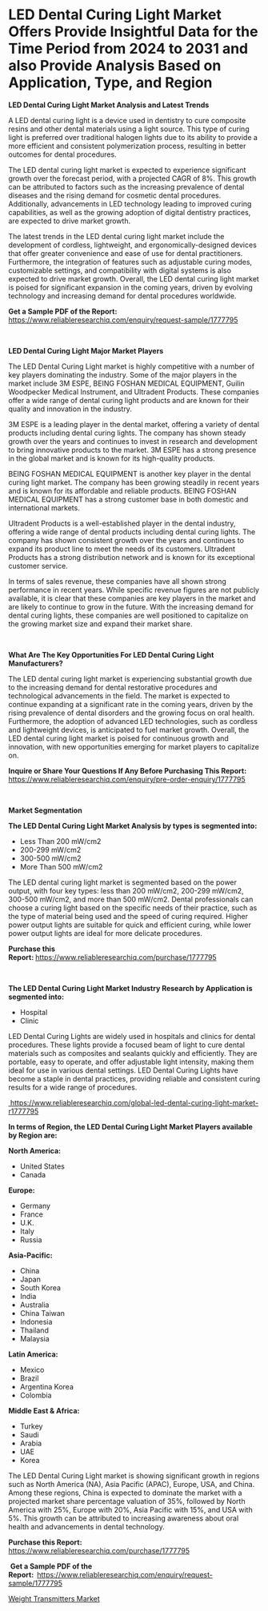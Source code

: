 <p><h1>LED Dental Curing Light Market Offers Provide Insightful Data for the Time Period from 2024 to 2031 and also Provide Analysis Based on Application, Type, and Region</h1></p><p><strong>LED Dental Curing Light Market Analysis and Latest Trends</strong></p>
<p><p>A LED dental curing light is a device used in dentistry to cure composite resins and other dental materials using a light source. This type of curing light is preferred over traditional halogen lights due to its ability to provide a more efficient and consistent polymerization process, resulting in better outcomes for dental procedures.</p><p>The LED dental curing light market is expected to experience significant growth over the forecast period, with a projected CAGR of 8%. This growth can be attributed to factors such as the increasing prevalence of dental diseases and the rising demand for cosmetic dental procedures. Additionally, advancements in LED technology leading to improved curing capabilities, as well as the growing adoption of digital dentistry practices, are expected to drive market growth.</p><p>The latest trends in the LED dental curing light market include the development of cordless, lightweight, and ergonomically-designed devices that offer greater convenience and ease of use for dental practitioners. Furthermore, the integration of features such as adjustable curing modes, customizable settings, and compatibility with digital systems is also expected to drive market growth. Overall, the LED dental curing light market is poised for significant expansion in the coming years, driven by evolving technology and increasing demand for dental procedures worldwide.</p></p>
<p><strong>Get a Sample PDF of the Report:&nbsp;</strong> <a href="https://www.reliableresearchiq.com/enquiry/request-sample/1777795">https://www.reliableresearchiq.com/enquiry/request-sample/1777795</a></p>
<p>&nbsp;</p>
<p><strong>LED Dental Curing Light Major Market Players</strong></p>
<p><p>The LED Dental Curing Light market is highly competitive with a number of key players dominating the industry. Some of the major players in the market include 3M ESPE, BEING FOSHAN MEDICAL EQUIPMENT, Guilin Woodpecker Medical Instrument, and Ultradent Products. These companies offer a wide range of dental curing light products and are known for their quality and innovation in the industry.</p><p>3M ESPE is a leading player in the dental market, offering a variety of dental products including dental curing lights. The company has shown steady growth over the years and continues to invest in research and development to bring innovative products to the market. 3M ESPE has a strong presence in the global market and is known for its high-quality products.</p><p>BEING FOSHAN MEDICAL EQUIPMENT is another key player in the dental curing light market. The company has been growing steadily in recent years and is known for its affordable and reliable products. BEING FOSHAN MEDICAL EQUIPMENT has a strong customer base in both domestic and international markets.</p><p>Ultradent Products is a well-established player in the dental industry, offering a wide range of dental products including dental curing lights. The company has shown consistent growth over the years and continues to expand its product line to meet the needs of its customers. Ultradent Products has a strong distribution network and is known for its exceptional customer service.</p><p>In terms of sales revenue, these companies have all shown strong performance in recent years. While specific revenue figures are not publicly available, it is clear that these companies are key players in the market and are likely to continue to grow in the future. With the increasing demand for dental curing lights, these companies are well positioned to capitalize on the growing market size and expand their market share.</p></p>
<p>&nbsp;</p>
<p><strong>What Are The Key Opportunities For LED Dental Curing Light Manufacturers?</strong></p>
<p><p>The LED dental curing light market is experiencing substantial growth due to the increasing demand for dental restorative procedures and technological advancements in the field. The market is expected to continue expanding at a significant rate in the coming years, driven by the rising prevalence of dental disorders and the growing focus on oral health. Furthermore, the adoption of advanced LED technologies, such as cordless and lightweight devices, is anticipated to fuel market growth. Overall, the LED dental curing light market is poised for continuous growth and innovation, with new opportunities emerging for market players to capitalize on.</p></p>
<p><strong>Inquire or Share Your Questions If Any Before Purchasing This Report:</strong> <a href="https://www.reliableresearchiq.com/enquiry/pre-order-enquiry/1777795">https://www.reliableresearchiq.com/enquiry/pre-order-enquiry/1777795</a></p>
<p>&nbsp;</p>
<p><strong>Market Segmentation</strong></p>
<p><strong>The LED Dental Curing Light Market Analysis by types is segmented into:</strong></p>
<p><ul><li>Less Than 200 mW/cm2</li><li>200-299 mW/cm2</li><li>300-500 mW/cm2</li><li>More Than 500 mW/cm2</li></ul></p>
<p><p>The LED dental curing light market is segmented based on the power output, with four key types: less than 200 mW/cm2, 200-299 mW/cm2, 300-500 mW/cm2, and more than 500 mW/cm2. Dental professionals can choose a curing light based on the specific needs of their practice, such as the type of material being used and the speed of curing required. Higher power output lights are suitable for quick and efficient curing, while lower power output lights are ideal for more delicate procedures.</p></p>
<p><strong>Purchase this Report:&nbsp;</strong><a href="https://www.reliableresearchiq.com/purchase/1777795">https://www.reliableresearchiq.com/purchase/1777795</a></p>
<p>&nbsp;</p>
<p><strong>The LED Dental Curing Light Market Industry Research by Application is segmented into:</strong></p>
<p><ul><li>Hospital</li><li>Clinic</li></ul></p>
<p><p>LED Dental Curing Lights are widely used in hospitals and clinics for dental procedures. These lights provide a focused beam of light to cure dental materials such as composites and sealants quickly and efficiently. They are portable, easy to operate, and offer adjustable light intensity, making them ideal for use in various dental settings. LED Dental Curing Lights have become a staple in dental practices, providing reliable and consistent curing results for a wide range of procedures.</p></p>
<p><a href="https://www.reliableresearchiq.com/global-led-dental-curing-light-market-r1777795">&nbsp;https://www.reliableresearchiq.com/global-led-dental-curing-light-market-r1777795</a></p>
<p><strong>In terms of Region, the LED Dental Curing Light Market Players available by Region are:</strong></p>
<p>
    <p> <strong> North America: </strong>
        <ul>
            <li>United States</li>
            <li>Canada</li>
        </ul>
        </p> 
    <p> <strong> Europe: </strong>
        <ul>
            <li>Germany</li>
            <li>France</li>
            <li>U.K.</li>
            <li>Italy</li>
            <li>Russia</li>
        </ul>
        </p> 
    <p> <strong> Asia-Pacific: </strong>
        <ul>
            <li>China</li>
            <li>Japan</li>
            <li>South Korea</li>
            <li>India</li>
            <li>Australia</li>
            <li>China Taiwan</li>
            <li>Indonesia</li>
            <li>Thailand</li>
            <li>Malaysia</li>
        </ul>
        </p> 
    <p> <strong> Latin America: </strong>
        <ul>
            <li>Mexico</li>
            <li>Brazil</li>
            <li>Argentina Korea</li>
            <li>Colombia</li>
        </ul>
        </p> 
    <p> <strong> Middle East & Africa: </strong>
        <ul>
            <li>Turkey</li>
            <li>Saudi</li>
            <li>Arabia</li>
            <li>UAE</li>
            <li>Korea</li>
        </ul>
    </p>
    </p>
<p><p>The LED Dental Curing Light market is showing significant growth in regions such as North America (NA), Asia Pacific (APAC), Europe, USA, and China. Among these regions, China is expected to dominate the market with a projected market share percentage valuation of 35%, followed by North America with 25%, Europe with 20%, Asia Pacific with 15%, and USA with 5%. This growth can be attributed to increasing awareness about oral health and advancements in dental technology.</p></p>
<p><strong>Purchase this Report: </strong><a href="https://www.reliableresearchiq.com/purchase/1777795">https://www.reliableresearchiq.com/purchase/1777795</a></p>
<p>&nbsp;<strong>Get a Sample PDF of the Report:&nbsp;&nbsp;</strong><a href="https://www.reliableresearchiq.com/enquiry/request-sample/1777795">https://www.reliableresearchiq.com/enquiry/request-sample/1777795</a></p>
<p><strong></strong></p>
<p><p><a href="https://medium.com/@haangelat16/insights-into-the-weight-transmitters-industry-market-financial-status-market-size-and-revenue-23ee13678a76">Weight Transmitters Market</a></p></p>